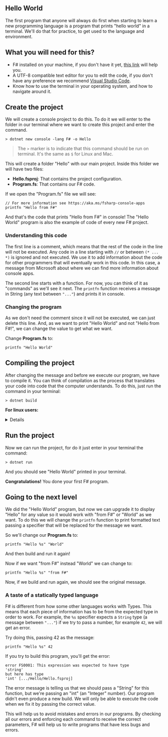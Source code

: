 ## Hello World

The first program that anyone will always do first when starting to learn a new programming language is a program that prints "hello world" in a terminal. We'll do that for practice, to get used to the language and environment.

## What you will need for this?

- F# installed on your machine, if you don't have it yet, [this link](https://learn.microsoft.com/en-us/dotnet/core/install/) will help you.
- A UTF-8 compatible text editor for you to edit the code, if you don't have any preference we recommend [Visual Studio Code](https://code.visualstudio.com/download).
- Know how to use the terminal in your operating system, and how to navigate around it.

## Create the project

We will create a console project to do this. To do it we will enter to the folder in our terminal where we want to create this project and enter the command.

```
> dotnet new console -lang F# -o Hello
```

> The `>` marker is to indicate that this command should be run on terminal. It's the same as `$` for Linux and Mac. 

This will create a folder "Hello" with our main project. Inside this folder we will have two files:
- **Hello.fsproj**: That contains the project configuration.
- **Program.fs**: That contains our F# code.

If we open the "Program.fs" file we will see:
```F#
// For more information see https://aka.ms/fsharp-console-apps
printfn "Hello from F#"
```
And that's the code that prints "Hello from F#" in console! The "Hello World" program is also the example of code of every new F# project.

### Understanding this code

The first line is a comment, which means that the rest of the code in the line will not be executed. Any code in a line starting with  `//` or between `(* ... *)` is ignored and not executed. We use it to add information about the code for other programmers that will eventually work in this code. In this case, a message from Microsoft about where we can find more information about console apps.

The second line starts with a function. For now, you can think of it as "commands" as we'll see it next. The `printfn` function receives a message in String (any text between `"..."`) and prints it in console.

### Changing the program

As we don't need the comment since it will not be executed, we can just delete this line. And, as we want to print "Hello World" and not "Hello from F#!", we can change the value to get what we want.

Change **Program.fs** to:

```F#
printfn "Hello World"
```


## Compiling the project

After changing the message and before we execute our program, we have to compile it. You can think of compilation as the process that translates your code into code that the computer understands. To do this, just run the command in your terminal:
```
> dotnet build
```
**For linux users:**
<details>
Add to your .bashrc the flag `export DOTNET_SYSTEM_GLOBALIZATION_INVARIANT=1` in case of some error at build process.
</details>

## Run the project

Now we can run the project, for do it just enter in your terminal the command:
```
> dotnet run
```

And you should see "Hello World" printed in your terminal.

**Congratulations!** You done your first F# program.

## Going to the next level

We did the "Hello World" program, but now we can upgrade it to display "Hello" for any value so it would work with "from F#" or "World" as we want. To do this we will change the `printfn` function to print formatted text passing a specifier that will be replaced for the message we want.

So we'll change our **Program.fs** to:
```F#
printfn "Hello %s" "World"
```

And then build and run it again!

Now if we want "from F#" instead "World" we can change to:
```F#
printfn "Hello %s" "from F#"
```


Now, if we build and run again, we should see the original message.

### A taste of a statically typed language

F# is different from how some other languages works with Types. This means that each piece of information has to be from the expected type in order to work. For example, the `%s` specifier expects a `String` type (a message between `"..."`) if we try to pass a number, for example `42`, we will get an error.

Try doing this, passing 42 as the message:
```F#
printfn "Hello %s" 42
```


If you try to build this program, you'll get the error:
 ```
 error FS0001: This expression was expected to have type    
 'string'    
 but here has type    
 'int' [.../Hello/Hello.fsproj]
```

The error message is telling us that we should pass a "String" for this function, but we're passing an "int" (an "Integer" number). Our program didn't even produce a new build. We will only be able to execute the code when we fix it by passing the correct value.

This will help us to avoid mistakes and errors in our programs. By checking all our errors and enforcing each command to receive the correct parameters, F# will help us to write programs that have less bugs and errors.